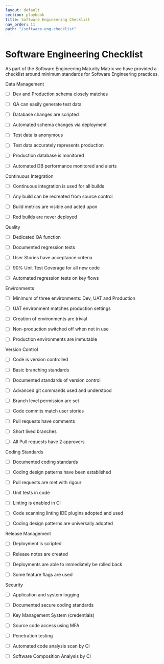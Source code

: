 ```yaml
---
layout: default
section: playbook
title: Software Engineering Checklist
nav_order: 11
path: "/software-eng-checklist"
---
```


# Software Engineering Checklist

As part of the Software Engineering Maturity Matrix we have provided a
checklist around minimum standards for Software Engineering practices.

Data Management

- [ ] Dev and Production schema closely matches

- [ ] QA can easily generate test data

- [ ] Database changes are scripted

- [ ] Automated schema changes via deployment

- [ ] Test data is anonymous

- [ ] Test data accurately represents production

- [ ] Production database is monitored

- [ ] Automated DB performance monitored and alerts

Continuous Integration

- [ ] Continuous integration is used for all builds

- [ ] Any build can be recreated from source control

- [ ] Build metrics are visible and acted upon

- [ ] Red builds are never deployed

Quality

- [ ] Dedicated QA function

- [ ] Documented regression tests

- [ ] User Stories have acceptance criteria

- [ ] 90% Unit Test Coverage for all new code

- [ ] Automated regression tests on key flows

Environments

- [ ] Minimum of three environments: Dev, UAT and Production

- [ ] UAT environment matches production settings

- [ ] Creation of environments are trivial

- [ ] Non-production switched off when not in use

- [ ] Production environments are immutable

Version Control

- [ ] Code is version controlled

- [ ] Basic branching standards

- [ ] Documented standards of version control

- [ ] Advanced git commands used and understood

- [ ] Branch level permission are set

- [ ] Code commits match user stories

- [ ] Pull requests have comments

- [ ] Short lived branches

- [ ] All Pull requests have 2 approvers

Coding Standards

- [ ] Documented coding standards

- [ ] Coding design patterns have been established

- [ ] Pull requests are met with rigour

- [ ] Unit tests in code

- [ ] Linting is enabled in CI

- [ ] Code scanning linting IDE plugins adopted and used

- [ ] Coding design patterns are universally adopted

Release Management

- [ ] Deployment is scripted

- [ ] Release notes are created

- [ ] Deployments are able to immediately be rolled back

- [ ] Some feature flags are used

Security

- [ ] Application and system logging

- [ ] Documented secure coding standards

- [ ] Key Management System (credentials)

- [ ] Source code access using MFA

- [ ] Penetration testing

- [ ] Automated code analysis scan by CI

- [ ] Software Composition Analysis by CI
